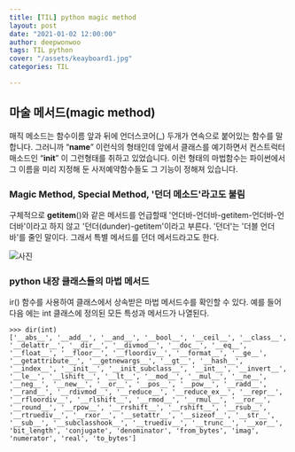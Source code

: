 ```yaml
---
title: [TIL] python magic method
layout: post
date: "2021-01-02 12:00:00"
author: deepwonwoo
tags: TIL python
cover: "/assets/keayboard1.jpg"
categories: TIL

---
```




## 마술 메서드(magic method)

매직 메소드는 함수이름 앞과 뒤에 언더스코어(_) 두개가 연속으로 붙어있는 함수를 말합니다. 그러니까 “__name__” 이런식의 형태인데 앞에서 클래스를 예기하면서 컨스트럭터 매소드인 “__init__” 이 그런형태를 취하고 있었습니다. 이런 형태의 마법함수는 파이썬에서 그 이름을 미리 지정해 둔 사저예약함수들도 그 기능이 정해져 있습니다.


### Magic Method, Special Method, '던더 메소드'라고도 불림

구체적으로 __getitem__()와 같은 메서드를 언급할때 '언더바-언더바-getitem-언더바-언더바'이라고 하지 않고 '던더(dunder)-getitem'이라고 부른다. '던더'는 '더블 언더바'를 줄인 말이다. 그래서 특별 메서드를 던더 메서드라고도 한다.


![사진](https://media.vlpt.us/images/hyeseong-dev/post/ff537a25-e187-477e-95aa-b23e5ce27f83/marvin_the_magician[1].png)


### python 내장 클래스들의 마법 메서드
ir() 함수를 사용하여 클래스에서 상속받은 마법 메서드수를 확인할 수 있다. 예를 들어 다음 에는 int 클래스에 정의된 모든 특성과 메서드가 나열된다.

```
>>> dir(int)
['__abs__', '__add__', '__and__', '__bool__', '__ceil__', '__class__', '__delattr__', '__dir__', '__divmod__', '__doc__', '__eq__', '__float__', '__floor__', '__floordiv__', '__format__', '__ge__', '__getattribute__', '__getnewargs__', '__gt__', '__hash__', '__index__', '__init__', '__init_subclass__', '__int__', '__invert__', '__le__', '__lshift__', '__lt__', '__mod__', '__mul__', '__ne__', '__neg__', '__new__', '__or__', '__pos__', '__pow__', '__radd__', '__rand__', '__rdivmod__', '__reduce__', '__reduce_ex__', '__repr__', '__rfloordiv__', '__rlshift__', '__rmod__', '__rmul__', '__ror__', '__round__', '__rpow__', '__rrshift__', '__rshift__', '__rsub__', '__rtruediv__', '__rxor__', '__setattr__', '__sizeof__', '__str__', '__sub__', '__subclasshook__', '__truediv__', '__trunc__', '__xor__', 'bit_length', 'conjugate', 'denominator', 'from_bytes', 'imag', 'numerator', 'real', 'to_bytes']
```
